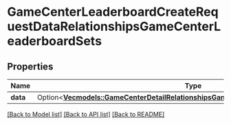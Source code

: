 # GameCenterLeaderboardCreateRequestDataRelationshipsGameCenterLeaderboardSets

## Properties

Name | Type | Description | Notes
------------ | ------------- | ------------- | -------------
**data** | Option<[**Vec<models::GameCenterDetailRelationshipsGameCenterLeaderboardSetsDataInner>**](GameCenterDetail_relationships_gameCenterLeaderboardSets_data_inner.md)> |  | [optional]

[[Back to Model list]](../README.md#documentation-for-models) [[Back to API list]](../README.md#documentation-for-api-endpoints) [[Back to README]](../README.md)



